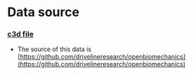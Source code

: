 # Data source

### [c3d file](https://github.com/parkdragonstone/Predictive-model/tree/master/c3d)
- The source of this data is [https://github.com/drivelineresearch/openbiomechanics](https://github.com/drivelineresearch/openbiomechanics)